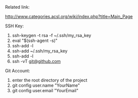 Related link:

http://www.categories.acsl.org/wiki/index.php?title=Main_Page


SSH Key:
1. ssh-keygen -t rsa -f ~/.ssh/my_rsa_key
2. eval "$(ssh-agent -s)"
3. ssh-add -l
4. ssh-add ~/.ssh/my_rsa_key
5. ssh-add -l
6. ssh -vT git@github.com


Git Account:
1. enter the root directory of the project
2. git config user.name "YourName"
3. git config user.email "YourEmail"